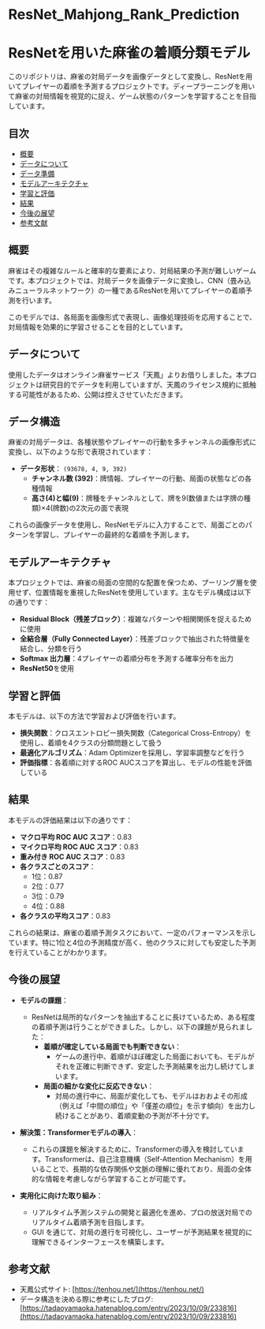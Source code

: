# ResNet_Mahjong_Rank_Prediction

# ResNetを用いた麻雀の着順分類モデル

このリポジトリは、麻雀の対局データを画像データとして変換し、ResNetを用いてプレイヤーの着順を予測するプロジェクトです。ディープラーニングを用いて麻雀の対局情報を視覚的に捉え、ゲーム状態のパターンを学習することを目指しています。

## 目次

- [概要](#概要)
- [データについて](#データについて)
- [データ準備](#データ準備)
- [モデルアーキテクチャ](#モデルアーキテクチャ)
- [学習と評価](#学習と評価)
- [結果](#結果)
- [今後の展望](#今後の展望)
- [参考文献](#参考文献)

## 概要

麻雀はその複雑なルールと確率的な要素により、対局結果の予測が難しいゲームです。本プロジェクトでは、対局データを画像データに変換し、CNN（畳み込みニューラルネットワーク）の一種であるResNetを用いてプレイヤーの着順予測を行います。

このモデルでは、各局面を画像形式で表現し、画像処理技術を応用することで、対局情報を効果的に学習させることを目的としています。

## データについて

使用したデータはオンライン麻雀サービス「天鳳」よりお借りしました。本プロジェクトは研究目的でデータを利用していますが、天鳳のライセンス規約に抵触する可能性があるため、公開は控えさせていただきます。

## データ構造

麻雀の対局データは、各種状態やプレイヤーの行動を多チャンネルの画像形式に変換し、以下のような形で表現されています：

- **データ形状**： `(93678, 4, 9, 392)`
  - **チャンネル数 (392)**：牌情報、プレイヤーの行動、局面の状態などの各種情報
  - **高さ(4)と幅(9)**：牌種をチャンネルとして、牌を9(数値または字牌の種類)×4(牌数)の2次元の面で表現

これらの画像データを使用し、ResNetモデルに入力することで、局面ごとのパターンを学習し、プレイヤーの最終的な着順を予測します。

## モデルアーキテクチャ

本プロジェクトでは、麻雀の局面の空間的な配置を保つため、プーリング層を使用せず、位置情報を重視したResNetを使用しています。主なモデル構成は以下の通りです：

- **Residual Block（残差ブロック）**：複雑なパターンや相関関係を捉えるために使用
- **全結合層（Fully Connected Layer）**：残差ブロックで抽出された特徴量を結合し、分類を行う
- **Softmax 出力層**：4プレイヤーの着順分布を予測する確率分布を出力
- **ResNet50**を使用

## 学習と評価

本モデルは、以下の方法で学習および評価を行います。

- **損失関数**：クロスエントロピー損失関数（Categorical Cross-Entropy）を使用し、着順を4クラスの分類問題として扱う
- **最適化アルゴリズム**：Adam Optimizerを採用し、学習率調整などを行う
- **評価指標**：各着順に対するROC AUCスコアを算出し、モデルの性能を評価している

## 結果

本モデルの評価結果は以下の通りです：

- **マクロ平均 ROC AUC スコア**：0.83
- **マイクロ平均 ROC AUC スコア**：0.83
- **重み付き ROC AUC スコア**：0.83
- **各クラスごとのスコア**：
  - 1位：0.87
  - 2位：0.77
  - 3位：0.79
  - 4位：0.88
- **各クラスの平均スコア**：0.83

これらの結果は、麻雀の着順予測タスクにおいて、一定のパフォーマンスを示しています。特に1位と4位の予測精度が高く、他のクラスに対しても安定した予測を行えていることがわかります。


## 今後の展望

- **モデルの課題**：
  - ResNetは局所的なパターンを抽出することに長けているため、ある程度の着順予測は行うことができました。しかし、以下の課題が見られました：
    - **着順が確定している局面でも判断できない**：
      - ゲームの進行中、着順がほぼ確定した局面においても、モデルがそれを正確に判断できず、安定した予測結果を出力し続けてしまいます。
    - **局面の細かな変化に反応できない**：
      - 対局の進行中に、局面が変化しても、モデルはおおよその形成（例えば「中間の順位」や「僅差の順位」を示す傾向）を出力し続けることがあり、着順変動の予測が不十分です。
  
- **解決策：Transformerモデルの導入**：
  - これらの課題を解決するために、Transformerの導入を検討しています。Transformerは、自己注意機構（Self-Attention Mechanism）を用いることで、長期的な依存関係や文脈の理解に優れており、局面の全体的な情報を考慮しながら学習することが可能です。

- **実用化に向けた取り組み**：
  - リアルタイム予測システムの開発と最適化を進め、プロの放送対局でのリアルタイム着順予測を目指します。
  - GUI を通じて、対局の進行を可視化し、ユーザーが予測結果を視覚的に理解できるインターフェースを構築します。

## 参考文献

- 天鳳公式サイト: [https://tenhou.net/](https://tenhou.net/)
- データ構造を決める際に参考にしたブログ: [https://tadaoyamaoka.hatenablog.com/entry/2023/10/09/233816](https://tadaoyamaoka.hatenablog.com/entry/2023/10/09/233816)
















